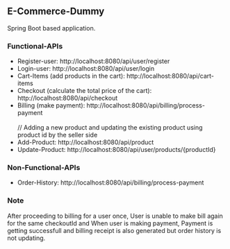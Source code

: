 ## E-Commerce-Dummy
Spring Boot based application.

### Functional-APIs
* Register-user: http://localhost:8080/api/user/register
* Login-user: http://localhost:8080/api/user/login
* Cart-Items (add products in the cart): http://localhost:8080/api/cart-items
* Checkout (calculate the total price of the cart): http://localhost:8080/api/checkout
* Billing (make payment): http://localhost:8080/api/billing/process-payment <br>
  <br>
  // Adding a new product and updating the existing product using product id by the seller side
* Add-Product: http://localhost:8080/api/product
* Update-Product: http://localhost:8080/api/user/products/{productId}


### Non-Functional-APIs
* Order-History: http://localhost:8080/api/billing/process-payment


### Note
After proceeding to billing for a user once, User is unable to make bill again for the same checkoutId and When user is making payment, Payment is getting successfull and billing receipt is also generated but order history is not updating.

